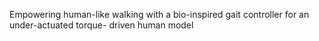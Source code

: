Empowering human-like walking with a bio-inspired gait controller for an under-actuated torque- driven human model
